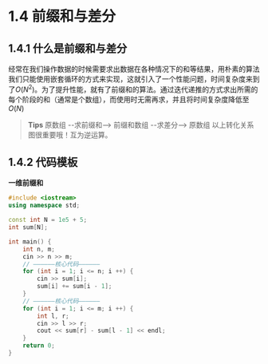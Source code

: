 # 1.4 前缀和与差分

## 1.4.1 什么是前缀和与差分

经常在我们操作数据的时候需要求出数据在各种情况下的和等结果，用朴素的算法我们只能使用嵌套循环的方式来实现，这就引入了一个性能问题，时间复杂度来到了$O(N^2)$。为了提升性能，就有了前缀和的算法。通过迭代递推的方式求出所需的每个阶段的和（通常是个数组），而使用时无需再求，并且将时间复杂度降低至$O(N)$

> **Tips**
> 原数组 --求前缀和--> 前缀和数组 --求差分--> 原数组
> 以上转化关系图很重要哦！互为逆运算。

## 1.4.2 代码模板

**一维前缀和**

```c++
#include <iostream>
using namespace std;

const int N = 1e5 + 5;
int sum[N];

int main() {
    int n, m;
    cin >> n >> m;
    // ——————核心代码——————
    for (int i = 1; i <= n; i ++) {
        cin >> sum[i];
        sum[i] += sum[i - 1];
    }
    // ——————核心代码——————
    for (int i = 1; i <= m; i ++) {
        int l, r;
        cin >> l >> r;
        cout << sum[r] - sum[l - 1] << endl;
    }
    return 0;
}
```

